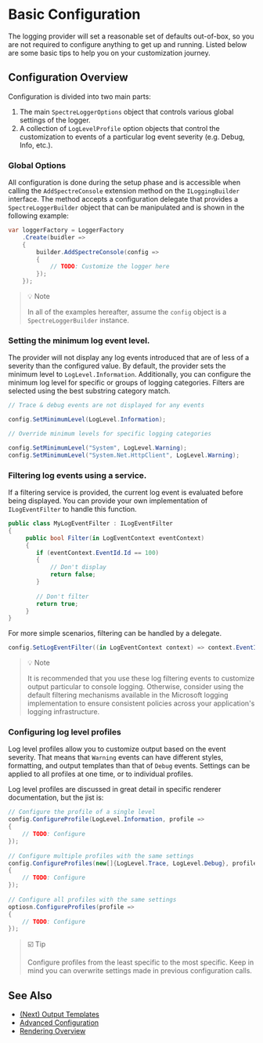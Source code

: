 # Basic Configuration

The logging provider will set a reasonable set of defaults out-of-box, so you are not required to configure anything to get up and running. Listed below are some basic tips to help you on your customization journey.

## Configuration Overview

Configuration is divided into two main parts:

1. The main `SpectreLoggerOptions` object that controls various global settings of the logger.
2. A collection of `LogLevelProfile` option objects that control the customization to events of a particular log event severity (e.g. Debug, Info, etc.).

### Global Options

All configuration is done during the setup phase and is accessible when calling the `AddSpectreConsole` extension method on the `ILoggingBuilder` interface. The method accepts a configuration delegate that provides a `SpectreLoggerBuilder` object that can be manipulated and is shown in the following example:

```csharp
var loggerFactory = LoggerFactory
    .Create(buidler => 
    {
        builder.AddSpectreConsole(config =>
        {
            // TODO: Customize the logger here
        });
    });
```

> 💡 Note
> 
> In all of the examples hereafter, assume the `config` object is a `SpectreLoggerBuilder` instance.

### Setting the minimum log event level.

The provider will not display any log events introduced that are of less of a severity than the configured value. By default, the provider sets the minimum level to `LogLevel.Information`. Additionally, you can configure the minimum log level for specific or groups of logging categories. Filters are selected using the best substring category match.

```csharp
// Trace & debug events are not displayed for any events

config.SetMinimumLevel(LogLevel.Information);

// Override minimum levels for specific logging categories

config.SetMinimumLevel("System", LogLevel.Warning);
config.SetMinimumLevel("System.Net.HttpClient", LogLevel.Warning);
```


### Filtering log events using a service.

If a filtering service is provided, the current log event is evaluated before being displayed. You can provide your own implementation of `ILogEventFilter` to handle this function.

```csharp
public class MyLogEventFilter : ILogEventFilter
{
     public bool Filter(in LogEventContext eventContext)
     {
        if (eventContext.EventId.Id == 100)
        {
            // Don't display
            return false;
        }
        
        // Don't filter
        return true;
     }
}
```

For more simple scenarios, filtering can be handled by a delegate.

```csharp
config.SetLogEventFilter((in LogEventContext context) => context.EventId.Id == 100);
```

> 💡 Note
> 
> It is recommended that you use these log filtering events to customize output particular to console logging. Otherwise, consider using the default filtering mechanisms available in the Microsoft logging implementation to ensure consistent policies across your application's logging infrastructure.

### Configuring log level profiles

Log level profiles allow you to customize output based on the event severity. That means that `Warning` events can have different styles, formatting, and output templates than that of `Debug` events. Settings can be applied to all profiles at one time, or to individual profiles.

Log level profiles are discussed in great detail in specific renderer documentation, but the jist is:

```csharp
// Configure the profile of a single level
config.ConfigureProfile(LogLevel.Information, profile => 
{
    // TODO: Configure
});
    
// Configure multiple profiles with the same settings
config.ConfigureProfiles(new[]{LogLevel.Trace, LogLevel.Debug}, profile =>
{
    // TODO: Configure
});
    
// Configure all profiles with the same settings
optiosn.ConfigureProfiles(profile =>
{
    // TODO: Configure
});
```

> ☑️ Tip
> 
> Configure profiles from the least specific to the most specific. Keep in mind you can overwrite settings made in previous configuration calls.

## See Also

- [(Next) Output Templates](./output-template.md)
- [Advanced Configuration](./advanced-config.md)
- [Rendering Overview](./renderer-overview.md)
